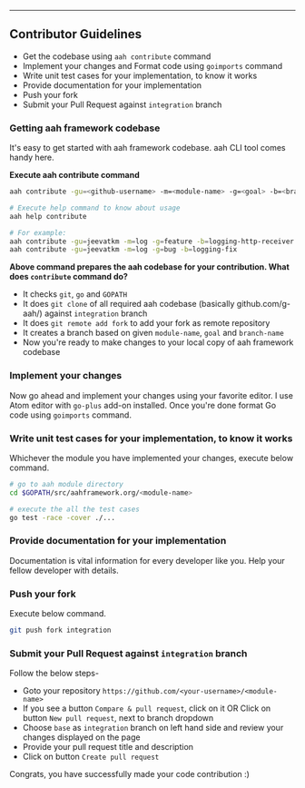 
---
## Contributor Guidelines
* Get the codebase using `aah contribute` command
* Implement your changes and Format code using `goimports` command
* Write unit test cases for your implementation, to know it works
* Provide documentation for your implementation
* Push your fork
* Submit your Pull Request against `integration` branch

### Getting aah framework codebase
It's easy to get started with aah framework codebase. aah CLI tool comes handy here.

**Execute aah contribute command**
```bash
aah contribute -gu=<github-username> -m=<module-name> -g=<goal> -b=<branch-name>

# Execute help command to know about usage
aah help contribute

# For example:
aah contribute -gu=jeevatkm -m=log -g=feature -b=logging-http-receiver
aah contribute -gu=jeevatkm -m=log -g=bug -b=logging-fix
```

**Above command prepares the aah codebase for your contribution. What does `contribute` command do?**

* It checks `git`, `go` and `GOPATH`
* It does `git clone` of all required aah codebase (basically github.com/g-aah/<required-one>) against `integration` branch
* It does `git remote add fork` to add your fork as remote repository
* It creates a branch based on given `module-name`, `goal` and `branch-name`
* Now you're ready to make changes to your local copy of aah framework codebase

### Implement your changes
Now go ahead and implement your changes using your favorite editor. I use Atom editor with `go-plus` add-on installed. Once you're done format Go code using `goimports` command.

### Write unit test cases for your implementation, to know it works
Whichever the module you have implemented your changes, execute below command.
```bash
# go to aah module directory
cd $GOPATH/src/aahframework.org/<module-name>

# execute the all the test cases
go test -race -cover ./...
```

### Provide documentation for your implementation
Documentation is vital information for every developer like you. Help your fellow developer with details.

### Push your fork
Execute below command.
```bash
git push fork integration
```

### Submit your Pull Request against `integration` branch
Follow the below steps-

* Goto your repository `https://github.com/<your-username>/<module-name>`
* If you see a button `Compare & pull request`, click on it OR Click on button `New pull request`, next to branch dropdown
* Choose `base` as `integration` branch on left hand side and review your changes displayed on the page
* Provide your pull request title and description
* Click on button `Create pull request`

Congrats, you have successfully made your code contribution :)
